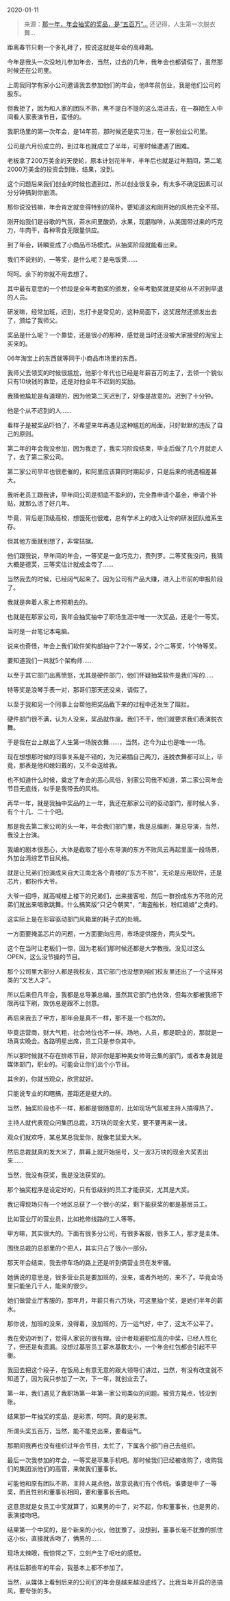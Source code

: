 2020-01-11

> 来源：[那一年，年会抽奖的奖品，是“五百万”...](http://mp.weixin.qq.com/s?__biz=MzU0MjYwNDU2Mw==&mid=2247488077&idx=1&sn=708e769340d7dc2f855bb9231aaf079f&chksm=fb197e31cc6ef727e36dacf8100febf483512b3f765bffdd60e89befcbaee41acd0bd011522f&scene=27#wechat_redirect)
> 还记得，人生第一次脱衣舞...

距离春节只剩一个多礼拜了，按说这就是年会的高峰期。

  

今年是我头一次没地儿参加年会，当然，过去的几年，我年会也都请假了，虽然那时候还在公司里。  

  

上周我同学有家小公司邀请我去参加他们的年会，他8年前创业，我是他们公司的股东。

  

但我拒了，因为和人家的团队不熟，黑不提白不提的这么混进去，在一群陌生人中间看人家表演节目，蛮怪的。

  

我职场里的第一次年会，是14年前，那时候还是实习生，在一家创业公司里。

  

公司是六月份成立的，到过年也就成立了半年，可那时候遭遇了困难。

  

老板拿了200万美金的天使轮，原本计划花半年，半年后也就是过年期间，第二笔2000万美金的投资会到账，结果，没到。

  

这个问题后来我们创业的时候也遇到过，所以创业很复杂，有太多不确定因素可以分分钟搞到你崩溃。

  

那你说没钱嘛，年会肯定就变得特别的简朴。要知道这和刚开始的风格完全不搭。

  

刚开始我们是谷歌的气氛，茶水间里酸奶，水果，现磨咖啡，从美国带过来的巧克力，牛肉干，各种零食无限量供应。

  

到了年会，转瞬变成了小商品市场模式。从抽奖阶段就能看出来。

  

我们不说别的，一等奖，是什么呢？是电饭煲......

  

呵呵。余下的你就不用去想了。

  

其中最有意思的一个桥段是全年考勤奖的颁发，全年考勤奖就是奖给从不迟到早退的人员。

  

研发嘛，经常加班，迟到，忘打卡是常见的，这种局面下，这奖居然还颁发出去了，颁给了我师父。

  

奖品是什么呢？一个靠垫，还是很小的那种，感觉是当时还没被大家接受的淘宝上买来的。

  

06年淘宝上的东西就等同于小商品市场里的东西。

  

我师父去领奖的时候很尴尬，他那个年代也已经是年薪百万的主了，去领一个貌似只有10块钱的靠垫，还是对他全年不迟到的奖励。

  

我猜他尴尬是有道理的，因为他第二天迟到了，好像是故意的。迟到了十分钟。

  

他是个从不迟到的人......

  

看样子是被奖品吓怕了，不希望来年再遇见这种尴尬的局面，只好默默的违反了自己的原则。

  

第二年的年会我没参加，因为我走了，我实习阶段结束，毕业后做了几个月就走人了，去了第二家公司。

  

第二家公司早年也很悲催的，和阿里应该算同时期起步，只是后来的境遇相差甚大。

  

我听老员工跟我讲，早年间公司是彻底不盈利的，完全靠申请个基金，申请个补贴，就那么活了好几年。

  

毕竟，背后是顶级高校，想饿死也很难，总有学术上的收入让你的研发团队维系生存。

  

但其他方面就别想了，非常拮据。

  

他们跟我说，早年间的年会，一等奖是一盒巧克力，费列罗。二等奖我没问，我猜大概是德芙，三等奖估计就成金帝了......

  

当然我去的时候，已经阔气起来了。因为公司有产品大赚，进入上市前的申报阶段了。

  

我就是奔着人家上市预期去的。

  

也就是在那家公司，我年会抽奖抽中了职场生涯中唯一一次奖品，还是个一等奖。

  

当时是一台笔记本电脑。

  

说来也奇怪，年会上我们软件架构部抽中了2个一等奖，2个二等奖，1个特等奖。

  

要知道我们一共就5个架构师......

  

以至于其它部门出离愤怒，尤其是硬件部门，他们怀疑抽奖软件是我们写的.....

  

特等奖是浪琴手表一对，那哥们那天还没来，请假了。

  

以至于我和另一个同事上台帮他把奖品截下来的过程中还发生了阻拦。

  

硬件部门很不满，认为人没来，奖品就作废。我们不干，他们就要求我们表演脱衣舞。

  

于是我在台上献出了人生第一场脱衣舞......，当然，迄今为止也是唯一一场。

  

现在想想那时候的同事关系是不错的，为兄弟插自己两刀，连脱衣舞都可以上，毕竟，那表是他和媳妇戴的，又不会送给我。

  

也不知道什么时候，奠定了年会的恶心风俗，别家公司我不知道，第二家公司年会节目无底线，似乎是我带去的风格。

  

再早一年，就是我抽中奖品的上一年，我还在那家公司的驱动部门，那时候人多，有个十几、二十个吧。

  

那是我去第二家公司的头一年，年会我们部门里，我是总编剧，兼总导演，当然，我没上台演。

  

我编的剧本很恶心，大体是截取了程小东导演的东方不败风云再起里面一段场景，外加台湾综艺节目风格。

  

就是让兄弟们扮演成来自大江南北各个青楼的“东方不败”，无论是应用软件，还是芯片，都扮作大爷。

  

大爷一招呼，就高喊楼上楼下的兄弟们，出来接客啦，然后一群扮成东方不败的兄弟们就出来唱歌跳舞。什么搞笑版“只记今朝笑”，“海盗船长，粉红娘娘”之类的。

  

这实际上是在形容驱动部门风箱里的耗子式的处境。

  

一方面要掩盖芯片的问题，一方面要向应用，市场提供服务，两头受气。

  

这个在当时让老板们一惊，因为老板们那时候还都是大学教授。没见过这么OPEN，这么没节操的节目。

  

那个公司里大部分人都是我校友，其它部门也没想到咱们校友里还出了一个这样另类的“文艺人才”。

  

所以后来但凡年会，我都是总导兼总编，虽然其它部门也仿效，但每次都被我把下限再往下刷，效仿总是跟不上创意。

  

再后来我去了甲方，那年会是真不一样，那不是一个档次的。

  

毕竟运营商，财大气粗，社会地位也不一样。场地，人员，都是职业的，那就是一场真实晚会。各路明星出席，员工只是参杂其中。

  

所以那时候就不存在排练节目，除非你是那种美女帅哥云集的部门，或者本身就是媒体部门，职业的。可能会让你们出个小节目。

  

其余的，你就当观众，欣赏就好。

  

只能说专业的和瞎搞，差距还是挺大的。

  

当然，抽奖阶段也不一样，那都是很随意的，比如现场气氛被主持人搞得热了。

  

主持人就代表观众问集团总裁，3万块的现金大奖，要不要再来一波。

  

观众们就欢呼，某总某总我爱你，就像老鼠爱大米。

  

然后总裁就真的发大米了，屏幕上就开始摇号，又一波3万块的现金大奖丢出来......

  

当然，我没有获奖，我是没法获奖的。

  

那个抽奖程序是设定好的，只有低级别的员工才能获奖，尤其是大奖。

  

我记得现场只有一个地区总获了一个很小的奖，剩下能获奖的都是基层员工。

  

比如营业厅的营业员，比如抢修线路的工人等等。

  

甲方嘛，其实很大的。下面有很多分公司，有很多客服，很多工人，那才是主体。

  

围绕总裁的总部里的个把人，其实只占了很小一部分。

  

那天年会结束，我去停车场的路上还是听到俩营业员在发牢骚。

  

她俩说的意思是，很多营业员是要加班的，没来，或者外地的，来不了。毕竟会场里只能坐几千人，能来的很少。

  

她们做营业厅客服的，那年月，年薪只有六万块，可这里抽个奖，是她们半年的薪水。

  

那你说，加班的没来，没得着，没加班的，万一运气好，中了，这太不公平了。

  

我在旁边听到了，觉得人家说的很有理。设计者规避职位高的中奖，已经人性化了，但还是有遗漏。没想过基层员工薪水基数太小，一个年会红包都会引起不平衡。

  

我回去把这个段子，在饭局上有意无意的跟大领导们讲过，当然，有没有改变就不知道了，因为我只参加了一次，下一年，就创业去了。

  

第一年，我们遇见了我职场第一年第一家公司类似的问题。被资方晃点，钱没到账。

  

结果那一年抽奖的奖品，是彩票，呵呵。真的是彩票。

  

所谓头奖五百万，当然，能不能兑出来，要看运气。

  

那期间我再也没有组织过年会节目，太忙了，下属各个部门自己去组织。

  

最后一次我参加的年会，一等奖是苹果手机吧。那时候我们已经被收购了，收购我们的集团派他们的高管，来做我们董事长。

  

可能他和原有团队不熟，主持人晃点他，故意说我们有个传统。谁要是中了一等奖，而且性别和董事长相同，要和董事长舌吻。

  

这意思就是女员工中奖就算了，如果男的中了，对不起，你和董事长，也是男的，表演接吻吧。

  

结果第一个中奖的，是个新来的小伙，他犹豫了。没想到，董事长毫不犹豫的抓住这小伙，直接就舌吻了，俩男的......

  

现场太辣眼，我惊愕之下，立刻产生了呕吐的感觉。

  

再往后那些年的年会，我基本上都不参加了。

  

当然，从媒体上看到后来的公司们的年会是越来越没底线了。比我当年开启的恶搞风，要夸张的多。

